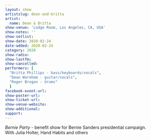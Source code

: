 ```yaml
---
layout: show
artistslug: dean-and-britta
artist:
  name: Dean & Britta
show-venue: 'Lodge Room, Los Angeles, CA, USA'
show-notes: ''
show-setlist:
show-date: 2020-02-24
date-added: 2020-02-24
category: 2020
show-radio:
show-lastfm:
show-cancelled:
performers: [
  "Britta Phillips - bass/keyboards/vocals",
  "Dean Wareham - guitar/vocals",
  "Roger Brogan - drums"
  ]
facebook-event-url:
show-poster-url:
show-ticket-url: 
show-venue-website:
show-additional:
support:
---
```

_Bernie Party_  - benefit show for Bernie Sanders presidential campaign.  
With Julia Holter, Hand Habits and others